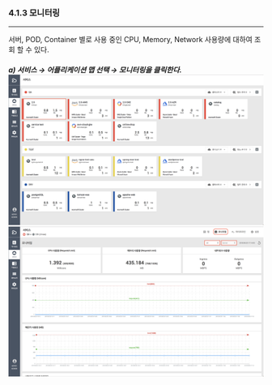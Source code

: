 ### 4.1.3   모니터링

---

서버, POD, Container 별로 사용 중인 CPU, Memory, Network 사용량에 대하여 조회 할 수 있다.

##### a\)    서비스 → 어플리케이션 맵 선택 → 모니터링을 클릭한다.![](/assets/2.5_ko_service_02.png) ![](/assets/2.5_ko_service_appmap_06.png)



